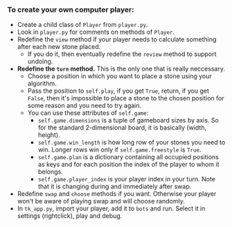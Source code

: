 
### To create your own computer player:

- Create a child class of `Player` from `player.py`.
- Look in `player.py` for comments on methods of `Player`.
- Redefine the `view` method if your player needs to calculate something after each new stone placed.
  - If you do it, then eventually redefine the `review` method to support undoing.
- **Redefine the `turn` method.** This is the only one that is really neccessary.
  - Choose a position in which you want to place a stone using your algorithm.
  - Pass the position to `self.play`, if you get `True`, return,
    if you get `False`, then it's impossible to place a stone to the chosen position
    for some reason and you need to try again.
  - You can use these attributes of `self.game`:
    - `self.game.dimensions` is a tuple of gameboard sizes by axis. So for the standard 2-dimensional
    board, it is basically (width, height).
    - `self.game.win_length` is how long row of your stones you need to win.
    Longer rows win only if `self.game.freestyle` is `True`.
    - `self.game.plan` is a dictionary containing all occupied positions as keys and
    for each position the index of the player to whom it belongs. 
    - `self.game.player_index` is your player index in your turn.
    Note that it is changing during and immediately after swap.
- Redefine `swap` and `choose` methods if you want. Otherwise your player won't be aware
    of playing swap and will choose randomly.
- In `tk_app.py`, import your player, add it to `bots` and run.
    Select it in settings (rightclick), play and debug.

